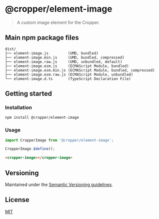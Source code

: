 # @cropper/element-image

> A custom image element for the Cropper.

## Main npm package files

```text
dist/
├── element-image.js         (UMD, bundled)
├── element-image.min.js     (UMD, bundled, compressed)
├── element-image.raw.js     (UMD, unbundled, default)
├── element-image.esm.js     (ECMAScript Module, bundled)
├── element-image.esm.min.js (ECMAScript Module, bundled, compressed)
├── element-image.esm.raw.js (ECMAScript Module, unbundled)
└── element-image.d.ts       (TypeScript Declaration File)
```

## Getting started

### Installation

```sh
npm install @cropper/element-image
```

### Usage

```js
import CropperImage from '@cropper/element-image';

CropperImage.$define();
```

```html
<cropper-image></cropper-image>
```

## Versioning

Maintained under the [Semantic Versioning guidelines](https://semver.org).

## License

[MIT](https://opensource.org/licenses/MIT)
